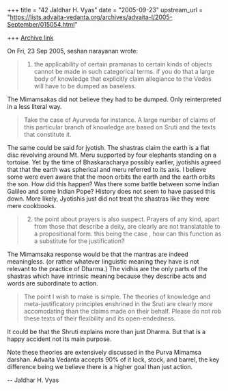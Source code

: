 +++
title = "42 Jaldhar H. Vyas"
date = "2005-09-23"
upstream_url = "https://lists.advaita-vedanta.org/archives/advaita-l/2005-September/015054.html"

+++
[Archive link](https://lists.advaita-vedanta.org/archives/advaita-l/2005-September/015054.html)

On Fri, 23 Sep 2005, seshan narayanan wrote:

> 1. the applicability of certain pramanas to certain kinds of objects
> cannot be made in such categorical terms. if you do that a large body of
> knowledge that explicitly claim allegiance to the Vedas will have to be
> dumped as baseless.

The Mimamsakas did not believe they had to be dumped.  Only reinterpreted 
in a less literal way.

> Take the case of Ayurveda for instance. A large
> number of claims of this particular branch of knowledge are based on
> Sruti and the texts that constitute it.

The same could be said for jyotish.  The shastras claim the earth is a 
flat disc revolving around Mt. Meru supported by four elephants standing 
on a tortoise.  Yet by the time of Bhaskaracharya possibly earlier, 
jyotishis agreed that that the earth was spherical and meru referred to 
its axis.  I believe some were even aware that the moon orbits the 
earth and the earth orbits the son.  How did this happen?  Was there some 
battle between some Indian Galileo and some Indian Pope?  History does not 
seem to have passed this down.  More likely, Jyotishis just did not treat 
the shastras like they were mere cookbooks.

> 2. the point about prayers is also suspect. Prayers of any kind, apart
> from those that describe a deity, are clearly are not translatable to a
> propositional form. this being the case , how can this function as a
> substitute for the justification?

The Mimamsaka response would be that the mantras are indeed meaningless. 
(or rather whatever linguistic meaning they have is not relevant to the 
practice of Dharma.)  The vidhis are the only parts of the shastras which 
have intrinsic meaning because they describe acts and words are 
subordinate to action.

>
> The point I wish to make is simple. The theories of knowledge and
> meta-justificatory principles enshrined in the Sruti are clearly more
> accomodating than the claims made on their behalf. Please do not rob
> these texts of their flexibility and its open-endedness.

It could be that the Shruti explains more than just Dharma.  But that is a 
happy accident not its main purpose.

Note these theories are extensively discussed in the Purva Mimamsa 
darshan.  Advaita Vedanta accepts 90% of it lock, stock, and barrel, the 
key difference being we believe there is a higher goal than just action.


-- 
Jaldhar H. Vyas <jaldhar at braincells.com>

